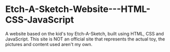 # Etch-A-Sketch-Website---HTML-CSS-JavaScript
A website based on the kid's toy Etch-A-Sketch, built using HTML, CSS and JavaScript. This site is 
NOT an official site that represents the actual toy, the pictures and content used aren't my own.
